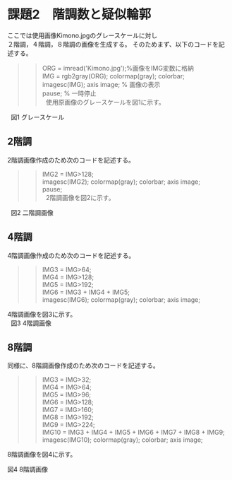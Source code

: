 # 課題2　階調数と疑似輪郭  
ここでは使用画像Kimono.jpgのグレースケールに対し  
２階調，４階調，８階調の画像を生成する。 
そのためまず、以下のコードを記述する。  
  
>> ORG = imread('Kimono.jpg');%画像をIMG変数に格納  
>> IMG = rgb2gray(ORG); colormap(gray); colorbar;  
>> imagesc(IMG); axis image; % 画像の表示  
>> pause; % 一時停止  
  
使用原画像のグレースケールを図1に示す。  
  
  
図1 グレースケール  
  
## 2階調  
2階調画像作成のため次のコードを記述する。  
  
>> IMG2 = IMG>128;  
>> imagesc(IMG2); colormap(gray); colorbar;  axis image;  
>> pause;  
  
2階調画像を図2に示す。  
  

  
図2 二階調画像  
  
## 4階調  
4階調画像作成のため次のコードを記述する。   
  
>> IMG3 = IMG>64;  
>> IMG4 = IMG>128;  
>> IMG5 = IMG>192;  
>> IMG6 = IMG3 + IMG4 + IMG5;  
>> imagesc(IMG6); colormap(gray); colorbar;  axis image;  
  
  
4階調画像を図3に示す。  
  
図3 4階調画像  
  
## 8階調  
同様に、8階調画像作成のため次のコードを記述する。 
  
>> IMG3 = IMG>32;  
>> IMG4 = IMG>64;  
>> IMG5 = IMG>96;  
>> IMG6 = IMG>128;  
>> IMG7 = IMG>160;  
>> IMG8 = IMG>192;  
>> IMG9 = IMG>224;  
>> IMG10 = IMG3 + IMG4 + IMG5 + IMG6 + IMG7 + IMG8 + IMG9;  
>> imagesc(IMG10); colormap(gray); colorbar;  axis image;  
  
8階調画像を図4に示す。  
  
  
図4 8階調画像
